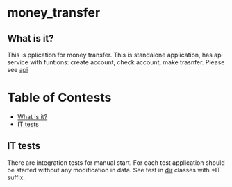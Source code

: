# money_transfer

## What is it?

This is pplication for money transfer. This is standalone application, has api service with funtions: create account, check account, make trasnfer. Please see [api](https://github.com/oleg-sta/money_transfer/tree/master/src/main/java/ru/test/account/api)

# Table of Contests

- [What is it?](#what-is-it)
- [IT tests](#it-test)

## IT tests

There are integration tests for manual start. For each test application should be started without any modification in data. See test in [dir](https://github.com/oleg-sta/money_transfer/tree/master/src/test/java/ru/test/account/api) classes with *IT suffix.
